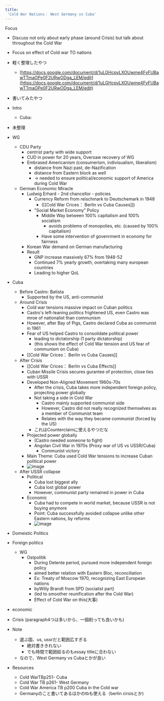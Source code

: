 ```yaml
---
title:
 'Cold War Nations： West Germany vs Cuba'
---
```


Focus
- Discuss not only about early phase (around Crisis) but talk about throughout the Cold War
- Focus on effect of Cold war TO nations

- 軽く整理したやつ
    - [https://docs.google.com/document/d/1uLGHcpvLXOUwme4FvFUBawTTmaOPe0F2URwODga_LEM/edit](https://docs.google.com/document/d/1uLGHcpvLXOUwme4FvFUBawTTmaOPe0F2URwODga_LEM/edit)

- 書いてみたやつ


- Intro

    - Cuba:


- 未整理
- WG
    - CDU Party
        - centrist party with wide support
        - CUD in power for 20 years, Oversaw recovery of WG
        - Embrased Americanism (consumerism, indivisualism, liberalism)
            - distance from Nazi past, de-Nazification
            - distance from Eastern block as well
            - → needed to ensure political/economic support of America during Cold War
    - German Economic Miracle
        - Ludwig Erhard - 2nd chancellor - policies
            - Currency Reform from reischmark to Deutschemark in 1948
                - ([[Cold War Crices： Berlin vs Cuba Causes]])
            - "Social Market Economy" Policy
                - Middle Way between 100% capitalism and 100% socialism
                    - avoids problems of monopolies, etc. (caused by 100% capitalism)
                - Have some intervention of govenrment in economy for fairness
        - Korean War demand on German manufacturing
        - Result
            - GNP increase massively 67% from 1948-52
            - Continued 7% yearly growth, overtaking many european countries
            - Leading to higher QoL
- Cuba
    - Before Castro: Batista
        - Supported by the US, anti-communist
    - Around Crisis
        - Cold war tensions massive impact on Cuban politics
        - Castro's left-leaning politics frightened US, even Castro was mroe of nationalist than communism
        - However, after Bay of Pigs, Castro declared Cuba as communist in 1961
        - Fear of US helped Castro to consolidate political power
            - leading to dictatorship (1 party dictatorship)
            - (this shows the effect of Cold War tension and US fear of communism on Cuba)
        - [[Cold War Crices： Berlin vs Cuba Causes]]
    - After Crisis
        - [[Cold War Crices： Berlin vs Cuba Effects]]
        - Cuban Missile Crisis secures gurantee of protection, close ties with USSR
        - Developed Non-Aligned Movement 1960s-70s
            - After the crisis, Cuba takes more independent foreign policy, projecting power globally
            - Not taking a side in Cold War
                - Castro mainly supported communist side
                - However, Castro did not really recognized themselves as a member of Communist team
                - Relates with the way they became communist (forced by the US)
            - これはCounterclaimに使えるやつだな
        - Projected power globally
            - (Castro needed someone to fight)
            - Angolan Civil War in 1970s (Proxy war of US vs USSR/Cuba)
                - Communist victory
        - Main Theme: Cuba used Cold War tensions to increase Cuban political power
        - ![image](https://gyazo.com/64070af19eeb572b6a7aec132bed74b1/thumb/1000)
    - After USSR collapse
        - Political
            - Cuba lost biggest ally
            - Cuba lost global power
            - However, communist party remained in power in Cuba
        - Economic
            - Cuba had to compete in world market, because USSR is not buying anymore
            - Point: Cuba successfully avoided collapse unlike other Eastern nations, by reforms
            - ![image](https://gyazo.com/d332c67f509327820c93cd86080c8fb4/thumb/1000)



- Domeistic Politics

- Foreign politics
    - WG
        - Ostpolitik
            - During Detente period, pursued more independent foreign policy
            - aimed better relation with Eastern Bloc, reconciliation
            - Ex: Treaty of Moscow 1970, recognizing East European nations
            - byWilly Brandt from SPD (socialist part)
            - (led to smoother reunification after the Cold War)
            - Effect of Cold War on this(大事)

- economic
- Crisis
(paragraph4つは多いから、一個削っても良いかも)

- Note
    - 選ぶ国、us, ussrだと範囲広すぎる
        - 絶対書ききれない
        - でも時間で範囲絞るのもessay titleに合わない
    - なので、West Germany vs Cubaとかが良い

- Resources
    - Cold WarTBp251- Cuba
    - Cold War TB p261- West Germany
    - Cold War America TB p200 Cuba in the Cold war
    - Germanyのこと書いてあるほかのtbも使える（berlin cirsisとか)
